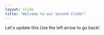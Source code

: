```yaml
---
layout: slide
title: "Welcome to our second slide!"
---
```

Let's update this
Use the left arrow to go back!
